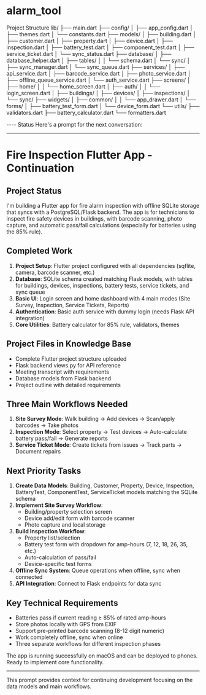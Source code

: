 # alarm_tool

Project Structure
lib/
├── main.dart
├── config/
│   ├── app_config.dart
│   ├── themes.dart
│   └── constants.dart
├── models/
│   ├── building.dart
│   ├── customer.dart
│   ├── property.dart
│   ├── device.dart
│   ├── inspection.dart
│   ├── battery_test.dart
│   ├── component_test.dart
│   ├── service_ticket.dart
│   └── sync_status.dart
├── database/
│   ├── database_helper.dart
│   ├── tables/
│   │   └── schema.dart
│   └── sync/
│       ├── sync_manager.dart
│       └── sync_queue.dart
├── services/
│   ├── api_service.dart
│   ├── barcode_service.dart
│   ├── photo_service.dart
│   ├── offline_queue_service.dart
│   └── auth_service.dart
├── screens/
│   ├── home/
│   │   └── home_screen.dart
│   ├── auth/
│   │   └── login_screen.dart
│   ├── buildings/
│   ├── devices/
│   ├── inspections/
│   └── sync/
├── widgets/
│   ├── common/
│   │   └── app_drawer.dart
│   └── forms/
│       ├── battery_test_form.dart
│       └── device_form.dart
└── utils/
    ├── validators.dart
    ├── battery_calculator.dart
    └── formatters.dart

---- Status
Here's a prompt for the next conversation:

---

# Fire Inspection Flutter App - Continuation

## Project Status
I'm building a Flutter app for fire alarm inspection with offline SQLite storage that syncs with a PostgreSQL/Flask backend. The app is for technicians to inspect fire safety devices in buildings, with barcode scanning, photo capture, and automatic pass/fail calculations (especially for batteries using the 85% rule).

## Completed Work
1. **Project Setup**: Flutter project configured with all dependencies (sqflite, camera, barcode scanner, etc.)
2. **Database**: SQLite schema created matching Flask models, with tables for buildings, devices, inspections, battery tests, service tickets, and sync queue
3. **Basic UI**: Login screen and home dashboard with 4 main modes (Site Survey, Inspection, Service Tickets, Reports)
4. **Authentication**: Basic auth service with dummy login (needs Flask API integration)
5. **Core Utilities**: Battery calculator for 85% rule, validators, themes

## Project Files in Knowledge Base
- Complete Flutter project structure uploaded
- Flask backend views.py for API reference
- Meeting transcript with requirements
- Database models from Flask backend
- Project outline with detailed requirements

## Three Main Workflows Needed
1. **Site Survey Mode**: Walk building → Add devices → Scan/apply barcodes → Take photos
2. **Inspection Mode**: Select property → Test devices → Auto-calculate battery pass/fail → Generate reports
3. **Service Ticket Mode**: Create tickets from issues → Track parts → Document repairs

## Next Priority Tasks
1. **Create Data Models**: Building, Customer, Property, Device, Inspection, BatteryTest, ComponentTest, ServiceTicket models matching the SQLite schema
2. **Implement Site Survey Workflow**: 
   - Building/property selection screen
   - Device add/edit form with barcode scanner
   - Photo capture and local storage
3. **Build Inspection Workflow**:
   - Property list/selection
   - Battery test form with dropdown for amp-hours (7, 12, 18, 26, 35, etc.)
   - Auto-calculation of pass/fail
   - Device-specific test forms
4. **Offline Sync System**: Queue operations when offline, sync when connected
5. **API Integration**: Connect to Flask endpoints for data sync

## Key Technical Requirements
- Batteries pass if current reading ≥ 85% of rated amp-hours
- Store photos locally with GPS from EXIF
- Support pre-printed barcode scanning (8-12 digit numeric)
- Work completely offline, sync when online
- Three separate workflows for different inspection phases

The app is running successfully on macOS and can be deployed to phones. Ready to implement core functionality.

---

This prompt provides context for continuing development focusing on the data models and main workflows.
